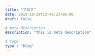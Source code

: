 ```yaml
---
title: "ブログ"
date: 2019-10-29T13:49:23+06:00
draft: false

# meta description
description: "this is meta description"

# type
type : "blog"
---
```

